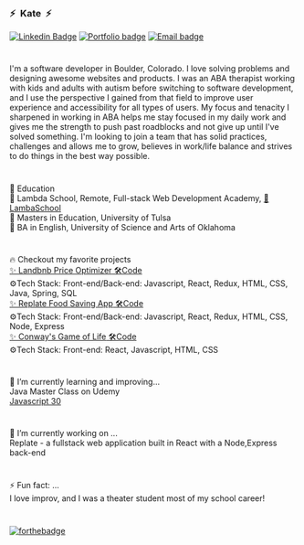 ### ⚡&nbsp;                               Kate &nbsp;⚡

[![Linkedin Badge](https://img.shields.io/badge/-LinkedIn-blue?style=plastic-square&logo=Linkedin&logoColor=white)](https://www.linkedin.com/in/kate-mcgee/)
[![Portfolio badge](https://img.shields.io/badge/portfolio-✨-brightgreen)](https://kateann19.github.io/)
[![Email badge](https://img.shields.io/badge/✉️-contact-brightgreen)](mailto:mcgeehee@gmail.com)</br>
#
I'm a software developer in Boulder, Colorado. I love solving problems and designing awesome websites and products. I was an ABA therapist working with kids and adults with autism before switching to software development, and I use the perspective I gained from that field to improve user experience and accessibility for all types of users. My focus and tenacity I sharpened in working in ABA helps me stay focused in my daily work and gives me the strength to push past roadblocks and not give up until I've solved something. I'm looking to join a team that has solid practices, challenges and allows me to grow, believes in work/life balance and strives to do things in the best way possible. 
#
📗 Education</br>
📜 Lambda School, Remote, Full-stack Web Development Academy, [🏫LambaSchool](https://lambdaschool.com/)</br>
📜 Masters in Education, University of Tulsa</br> 
📜 BA in English, University of Science and Arts of Oklahoma</br>
#
🔥 Checkout my favorite projects</br>
[✨ Landbnb Price Optimizer](https://airbnb-optimizer.vercel.app/)[ 🛠️Code](https://github.com/KateAnn19/Landbnb_Java_backend)</br>
⚙️Tech Stack: Front-end/Back-end: Javascript, React, Redux, HTML, CSS, Java, Spring, SQL</br>
[✨ Replate Food Saving App](https://replate-version2.vercel.app/)[ 🛠️Code](https://github.com/KateAnn19/Replate_Version2)</br>⚙️Tech Stack: Front-end/Back-end: Javascript, React, Redux, HTML, CSS, Node, Express</br>
[✨ Conway's Game of Life](https://kate-m-conwaysgameol.vercel.app/)[ 🛠️Code](https://github.com/KateAnn19/Conways_GOL/tree/kate-mcgee/conways)</br>⚙️Tech Stack: Front-end: React, Javascript, HTML, CSS</br>
#
🌱 I’m currently learning and improving...</br>
Java Master Class on Udemy</br>
[Javascript 30](https://github.com/KateAnn19/JavaScript30)
#
🔭 I’m currently working on ...</br>
Replate - a fullstack web application built in React with a Node,Express back-end
#
⚡ Fun fact: ...</br>
I love improv, and I was a theater student most of my school career!
#
[![forthebadge](https://forthebadge.com/images/badges/built-with-love.svg)](https://forthebadge.com)

<!--
**KateAnn19/kateann19** is a ✨ _special_ ✨ repository because its `README.md` (this file) appears on your GitHub profile.

Here are some ideas to get you started:

- 🔭 I’m currently working on ...
- 🌱 I’m currently learning ...
- 👯 I’m looking to collaborate on ...
- 🤔 I’m looking for help with ...
- 💬 Ask me about ...
- 📫 How to reach me: ...
- 😄 Pronouns: ...
- ⚡ Fun fact: ...
-->
